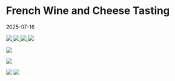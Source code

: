# French Wine and Cheese Tasting

2025-07-16

<a href="https://lh3.googleusercontent.com/pw/AP1GczN66Rpvn9eWbWMT5FJZcMwrtaZln85LEsiuAijplhigTG5Sge0tD5L6pY4cVhfAJE0ZaWqsQyo3mVbkjvZTNQWlJ1Ft2AoK8iZirECtHwx0sVXE5TyH=w2400?source=screenshot.guru">
<img src="https://lh3.googleusercontent.com/pw/AP1GczN66Rpvn9eWbWMT5FJZcMwrtaZln85LEsiuAijplhigTG5Sge0tD5L6pY4cVhfAJE0ZaWqsQyo3mVbkjvZTNQWlJ1Ft2AoK8iZirECtHwx0sVXE5TyH=h315" /> </a> <a href="https://lh3.googleusercontent.com/pw/AP1GczNZBVq8eyza9jFLNGhh8x32PBGSXMKplCa6dTZzpl-ku9-itOKh92ObKCV7qiKi3-zrHto7CtgwZ8S4Ja7GdCjkg4v4O2WE48lSuU7fj3BCfFe6diE8=w2400?source=screenshot.guru"> <img src="https://lh3.googleusercontent.com/pw/AP1GczNZBVq8eyza9jFLNGhh8x32PBGSXMKplCa6dTZzpl-ku9-itOKh92ObKCV7qiKi3-zrHto7CtgwZ8S4Ja7GdCjkg4v4O2WE48lSuU7fj3BCfFe6diE8=h315" /> </a>
<a href="https://lh3.googleusercontent.com/pw/AP1GczOJmLrfK6y4gisf-diRbIoSjoqAcDJaPXfUnZHdVzEmeWQvhx7s8SHxt9frhs-kGyaSS23OYnyLPcuN4AW0IwUIS4ydz_MWlvzIgR6tLA346_u08rkx=w2400?source=screenshot.guru"> <img src="https://lh3.googleusercontent.com/pw/AP1GczOJmLrfK6y4gisf-diRbIoSjoqAcDJaPXfUnZHdVzEmeWQvhx7s8SHxt9frhs-kGyaSS23OYnyLPcuN4AW0IwUIS4ydz_MWlvzIgR6tLA346_u08rkx=h315" /> </a>
<a href="https://lh3.googleusercontent.com/pw/AP1GczNsOqFEUX_5ClkBBI3kh0_XzGRgWjMwN4yLpkeFMsiv-pO9Xj5K9g-2emdXOBpDkM4tTcnF5bj5sza6M6xPagogSGdFh2TVIiZR_jMJRMZoFRSiPPBh=w2400?source=screenshot.guru"> <img src="https://lh3.googleusercontent.com/pw/AP1GczNsOqFEUX_5ClkBBI3kh0_XzGRgWjMwN4yLpkeFMsiv-pO9Xj5K9g-2emdXOBpDkM4tTcnF5bj5sza6M6xPagogSGdFh2TVIiZR_jMJRMZoFRSiPPBh=h315" /> </a>

<a href="https://lh3.googleusercontent.com/pw/AP1GczMMB0NPsTkWMHVPpHAGMTTagJYXwwSOi7h3uNIdfMOQqs7g2IEcavr00z8bLcFSZu1pV3iOU_gbSQ2b5tLrcHZn_7Pqcy0CkliFH0Ss84VKfU43NLFQ=w2400?source=screenshot.guru"> <img src="https://lh3.googleusercontent.com/pw/AP1GczMMB0NPsTkWMHVPpHAGMTTagJYXwwSOi7h3uNIdfMOQqs7g2IEcavr00z8bLcFSZu1pV3iOU_gbSQ2b5tLrcHZn_7Pqcy0CkliFH0Ss84VKfU43NLFQ=h315" /> </a>

<a href="https://lh3.googleusercontent.com/pw/AP1GczOMdbH6V65Jpf-VY01UnoJTdcqgipOl6eu_jfWW7ecfMcnWUc2XXowtjIixA4_CTQMKaeWyM9NwwJKqPNAjIlUQyfCntLglqEj8XuM8KcOymx4OYpGX=w2400?source=screenshot.guru"> <img src="https://lh3.googleusercontent.com/pw/AP1GczOMdbH6V65Jpf-VY01UnoJTdcqgipOl6eu_jfWW7ecfMcnWUc2XXowtjIixA4_CTQMKaeWyM9NwwJKqPNAjIlUQyfCntLglqEj8XuM8KcOymx4OYpGX=h300" /> </a>



<img src="https://lh3.googleusercontent.com/pw/AP1GczPiiLSzjPDjCcUZvzCPzjDWI3O0Jbdma2jq-c7B5TlolNM7DQDau9tVP3Zcr0oUqXQuA4tiHIX4mnOPV7z6wUb13RSJSAa4mAzZ17Pj6314OopY8YvILRZamEUkSwndGrEdWwt0rrtVaxWA0SSmgByuyg=w1470-h827-s-no-gm?authuser=0" >

<img src="https://photos.google.com/share/AF1QipNel33tGVYJ-ZEJc-jPM8RjGiCu21d98310vmDAzZoDDXbnUSW4jlwlnC2ZygUW_A?key=UEpuRmNuUzAxXzQtMm5nZDFvM0RralZFM3NqcU9B">
